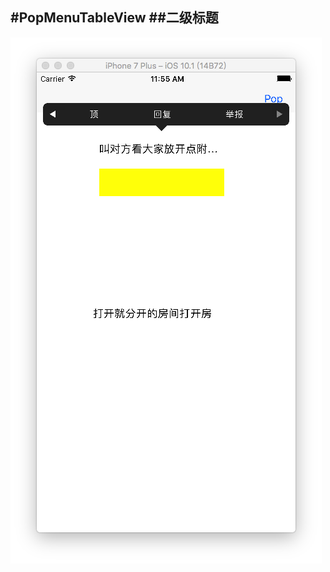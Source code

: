 #PopMenuTableView
##二级标题
--------
![image](https://github.com/OccasionallyPassing/PopMenuTableView/raw/master/ProjectScreenshots/Snip20161214_3.png)
